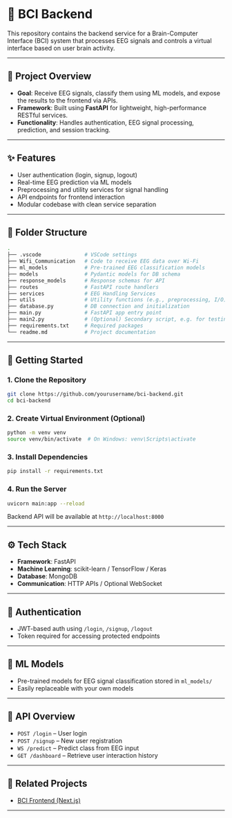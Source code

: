 # 🧠 BCI Backend

This repository contains the backend service for a Brain-Computer Interface (BCI) system that processes EEG signals and controls a virtual interface based on user brain activity.

---

## 📌 Project Overview

- **Goal**: Receive EEG signals, classify them using ML models, and expose the results to the frontend via APIs.
- **Framework**: Built using **FastAPI** for lightweight, high-performance RESTful services.
- **Functionality**: Handles authentication, EEG signal processing, prediction, and session tracking.

---

## ✨ Features

- User authentication (login, signup, logout)
- Real-time EEG prediction via ML models
- Preprocessing and utility services for signal handling
- API endpoints for frontend interaction
- Modular codebase with clean service separation

---

## 📂 Folder Structure

```bash
.
├── .vscode              # VSCode settings
├── Wifi_Communication   # Code to receive EEG data over Wi-Fi
├── ml_models            # Pre-trained EEG classification models
├── models               # Pydantic models for DB schema
├── response_models      # Response schemas for API
├── routes               # FastAPI route handlers
├── services             # EEG Handling Services
├── utils                # Utility functions (e.g., preprocessing, I/O)
├── database.py          # DB connection and initialization
├── main.py              # FastAPI app entry point
├── main2.py             # (Optional) Secondary script, e.g. for testing
├── requirements.txt     # Required packages
└── readme.md            # Project documentation
```

---

## 🚀 Getting Started

### 1. Clone the Repository

```bash
git clone https://github.com/yourusername/bci-backend.git
cd bci-backend
```

### 2. Create Virtual Environment (Optional)

```bash
python -m venv venv
source venv/bin/activate  # On Windows: venv\Scripts\activate
```

### 3. Install Dependencies

```bash
pip install -r requirements.txt
```

### 4. Run the Server

```bash
uvicorn main:app --reload
```

Backend API will be available at `http://localhost:8000`

---

## ⚙️ Tech Stack

- **Framework**: FastAPI
- **Machine Learning**: scikit-learn / TensorFlow / Keras
- **Database**: MongoDB
- **Communication**: HTTP APIs / Optional WebSocket

---

## 🔐 Authentication

- JWT-based auth using `/login`, `/signup`, `/logout`
- Token required for accessing protected endpoints

---

## 🧠 ML Models

- Pre-trained models for EEG signal classification stored in `ml_models/`
- Easily replaceable with your own models

---

## 📄 API Overview

- `POST /login` – User login
- `POST /signup` – New user registration
- `WS /predict` – Predict class from EEG input
- `GET /dashboard` – Retrieve user interaction history

---

## 🧠 Related Projects

- [BCI Frontend (Next.js)](https://github.com/yourusername/bci-frontend)

---

